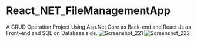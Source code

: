 # React_NET_FileManagementApp
A CRUD Operation Project Using Asp.Net Core as Back-end and React Js as Front-end and SQL on Database side.
![Screenshot_221](https://github.com/MusaHasan/React_NET_FileManagementApp/assets/34548529/fdb31dcf-f325-4032-a33f-f8b21657d4d3)
![Screenshot_222](https://github.com/MusaHasan/React_NET_FileManagementApp/assets/34548529/7352e3d3-7a22-404c-876c-01ac0fd4a191)
